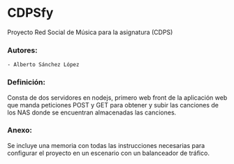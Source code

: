 # CDPSfy

Proyecto Red Social de Música para la asignatura (CDPS)

### Autores:
	- Alberto Sánchez López          

### Definición:      
Consta de dos servidores en nodejs, primero web front de la aplicación web que manda peticiones POST y GET para obtener y subir las canciones de los NAS donde se encuentran almacenadas las canciones.

### Anexo:
Se incluye una memoria con todas las instrucciones necesarias para configurar el proyecto en un escenario con un balanceador de tráfico.

